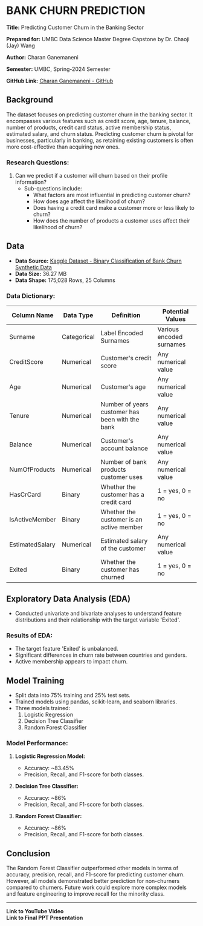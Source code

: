 # BANK CHURN PREDICTION

**Title:** Predicting Customer Churn in the Banking Sector

**Prepared for:** UMBC Data Science Master Degree Capstone by Dr. Chaoji (Jay) Wang

**Author:** Charan Ganemaneni

**Semester:** UMBC, Spring-2024 Semester



**GitHub Link:** [Charan Ganemaneni - GitHub](https://github.com/charangani)

## Background

The dataset focuses on predicting customer churn in the banking sector. It encompasses various features such as credit score, age, tenure, balance, number of products, credit card status, active membership status, estimated salary, and churn status. Predicting customer churn is pivotal for businesses, particularly in banking, as retaining existing customers is often more cost-effective than acquiring new ones.

### Research Questions:

1. Can we predict if a customer will churn based on their profile information?
    - Sub-questions include:
        - What factors are most influential in predicting customer churn?
        - How does age affect the likelihood of churn?
        - Does having a credit card make a customer more or less likely to churn?
        - How does the number of products a customer uses affect their likelihood of churn?

## Data

- **Data Source:** [Kaggle Dataset - Binary Classification of Bank Churn Synthetic Data](https://www.kaggle.com/datasets/cybersimar08/binary-classification-of-bank-churn-synthetic-data/data)
- **Data Size:** 36.27 MB
- **Data Shape:** 175,028 Rows, 25 Columns

### Data Dictionary:

| Column Name         | Data Type | Definition                              | Potential Values     |
|---------------------|-----------|-----------------------------------------|----------------------|
| Surname             | Categorical | Label Encoded Surnames                 | Various encoded surnames |
| CreditScore         | Numerical | Customer's credit score                | Any numerical value |
| Age                 | Numerical | Customer's age                          | Any numerical value |
| Tenure              | Numerical | Number of years customer has been with the bank | Any numerical value |
| Balance             | Numerical | Customer's account balance              | Any numerical value |
| NumOfProducts       | Numerical | Number of bank products customer uses   | Any numerical value |
| HasCrCard           | Binary    | Whether the customer has a credit card | 1 = yes, 0 = no |
| IsActiveMember      | Binary    | Whether the customer is an active member | 1 = yes, 0 = no |
| EstimatedSalary     | Numerical | Estimated salary of the customer       | Any numerical value |
| Exited              | Binary    | Whether the customer has churned       | 1 = yes, 0 = no |

## Exploratory Data Analysis (EDA)

- Conducted univariate and bivariate analyses to understand feature distributions and their relationship with the target variable 'Exited'.

### Results of EDA:

- The target feature 'Exited' is unbalanced.
- Significant differences in churn rate between countries and genders.
- Active membership appears to impact churn.
  
## Model Training

- Split data into 75% training and 25% test sets.
- Trained models using pandas, scikit-learn, and seaborn libraries.
- Three models trained:
    1. Logistic Regression
    2. Decision Tree Classifier
    3. Random Forest Classifier

### Model Performance:

1. **Logistic Regression Model:**
   - Accuracy: ~83.45%
   - Precision, Recall, and F1-score for both classes.
   
2. **Decision Tree Classifier:**
   - Accuracy: ~86%
   - Precision, Recall, and F1-score for both classes.

3. **Random Forest Classifier:**
   - Accuracy: ~86%
   - Precision, Recall, and F1-score for both classes.

## Conclusion

The Random Forest Classifier outperformed other models in terms of accuracy, precision, recall, and F1-score for predicting customer churn. However, all models demonstrated better prediction for non-churners compared to churners. Future work could explore more complex models and feature engineering to improve recall for the minority class. 

---

**Link to YouTube Video**  
**Link to Final PPT Presentation**
